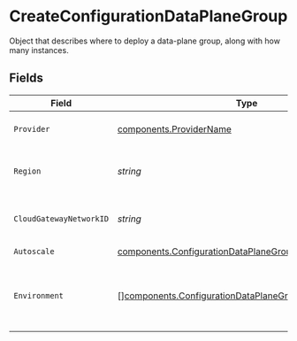 # CreateConfigurationDataPlaneGroup

Object that describes where to deploy a data-plane group, along with how many instances.


## Fields

| Field                                                                                                                              | Type                                                                                                                               | Required                                                                                                                           | Description                                                                                                                        | Example                                                                                                                            |
| ---------------------------------------------------------------------------------------------------------------------------------- | ---------------------------------------------------------------------------------------------------------------------------------- | ---------------------------------------------------------------------------------------------------------------------------------- | ---------------------------------------------------------------------------------------------------------------------------------- | ---------------------------------------------------------------------------------------------------------------------------------- |
| `Provider`                                                                                                                         | [components.ProviderName](../../models/components/providername.md)                                                                 | :heavy_check_mark:                                                                                                                 | Name of cloud provider.                                                                                                            | aws                                                                                                                                |
| `Region`                                                                                                                           | *string*                                                                                                                           | :heavy_check_mark:                                                                                                                 | Region ID for cloud provider region.                                                                                               | us-east-2                                                                                                                          |
| `CloudGatewayNetworkID`                                                                                                            | *string*                                                                                                                           | :heavy_check_mark:                                                                                                                 | N/A                                                                                                                                | 36ae63d3-efd1-4bec-b246-62aa5d3f5695                                                                                               |
| `Autoscale`                                                                                                                        | [components.ConfigurationDataPlaneGroupAutoscale](../../models/components/configurationdataplanegroupautoscale.md)                 | :heavy_check_mark:                                                                                                                 | N/A                                                                                                                                |                                                                                                                                    |
| `Environment`                                                                                                                      | [][components.ConfigurationDataPlaneGroupEnvironmentField](../../models/components/configurationdataplanegroupenvironmentfield.md) | :heavy_minus_sign:                                                                                                                 | Array of environment variables to set for a data-plane group.                                                                      |                                                                                                                                    |